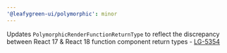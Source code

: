 ```yaml
---
'@leafygreen-ui/polymorphic': minor
---
```


Updates `PolymorphicRenderFunctionReturnType` to reflect the discrepancy between React 17 & React 18 function component return types - [LG-5354](https://jira.mongodb.org/browse/LG-5354)
